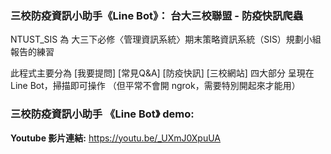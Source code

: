 ### 三校防疫資訊小助手《Line Bot》： 台大三校聯盟 - 防疫快訊爬蟲

NTUST_SIS 為 大三下必修〈管理資訊系統〉期末策略資訊系統（SIS）規劃小組報告的練習

此程式主要分為 [我要提問] [常見Q&A] [防疫快訊] [三校網站] 四大部分
呈現在 Line Bot，掃描即可操作
（但平常不會開 ngrok，需要特別開起來才能用）

### 三校防疫資訊小助手 《Line Bot》 demo:
**Youtube 影片連結:**
https://youtu.be/_UXmJ0XpuUA
